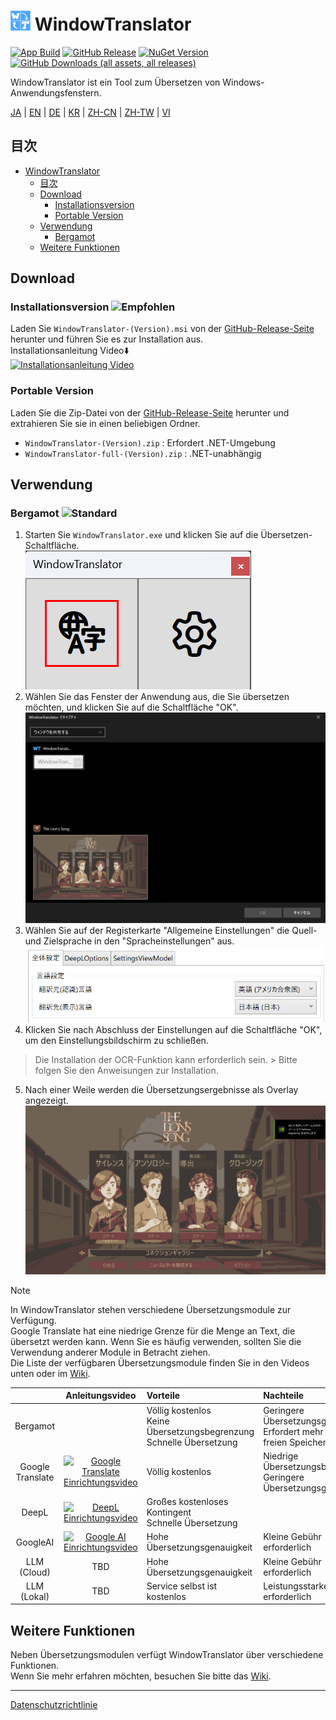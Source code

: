 # <img src="images/wt.png" width="32" > WindowTranslator

[![App Build](https://github.com/Freeesia/WindowTranslator/actions/workflows/dotnet-desktop.yml/badge.svg)](https://github.com/Freeesia/WindowTranslator/actions/workflows/dotnet-desktop.yml)
[![GitHub Release](https://img.shields.io/github/v/release/Freeesia/WindowTranslator)](https://github.com/Freeesia/WindowTranslator/releases/latest)
[![NuGet Version](https://img.shields.io/nuget/v/WindowTranslator.Abstractions)](https://www.nuget.org/packages/WindowTranslator.Abstractions)
[![GitHub Downloads (all assets, all releases)](https://img.shields.io/github/downloads/Freeesia/WindowTranslator/total)](https://github.com/Freeesia/WindowTranslator/releases/latest)

WindowTranslator ist ein Tool zum Übersetzen von Windows-Anwendungsfenstern.

[JA](README.md) | [EN](./README.en.md) | [DE](./README.de.md) | [KR](./README.kr.md) | [ZH-CN](./README.zh-cn.md) | [ZH-TW](./README.zh-tw.md) | [VI](./README.vi.md)

## 目次

- [ WindowTranslator](#-windowtranslator)
  - [目次](#目次)
  - [Download](#download)
    - [Installationsversion ](#installationsversion-)
    - [Portable Version](#portable-version)
  - [Verwendung](#verwendung)
    - [Bergamot ](#bergamot-)
  - [Weitere Funktionen](#weitere-funktionen)

## Download

### Installationsversion ![Empfohlen](https://img.shields.io/badge/Empfohlen-brightgreen)

Laden Sie `WindowTranslator-(Version).msi` von der [GitHub-Release-Seite](https://github.com/Freeesia/WindowTranslator/releases/latest) herunter und führen Sie es zur Installation aus.\
Installationsanleitung Video⬇️\
[![Installationsanleitung Video](https://github.com/user-attachments/assets/b5babc02-715b-43bc-ba97-f23078ffd39b)](https://youtu.be/wvcbCLA9chQ?t=7)

### Portable Version

Laden Sie die Zip-Datei von der [GitHub-Release-Seite](https://github.com/Freeesia/WindowTranslator/releases/latest) herunter und extrahieren Sie sie in einen beliebigen Ordner.

- `WindowTranslator-(Version).zip` : Erfordert .NET-Umgebung
- `WindowTranslator-full-(Version).zip` : .NET-unabhängig

## Verwendung

### Bergamot ![Standard](https://img.shields.io/badge/Standard-brightgreen)

1. Starten Sie `WindowTranslator.exe` und klicken Sie auf die Übersetzen-Schaltfläche.\
  ![Übersetzen-Schaltfläche](images/translate.png)
2. Wählen Sie das Fenster der Anwendung aus, die Sie übersetzen möchten, und klicken Sie auf die Schaltfläche "OK".\
  ![Fensterauswahl](images/select.png)
3. Wählen Sie auf der Registerkarte "Allgemeine Einstellungen" die Quell- und Zielsprache in den "Spracheinstellungen" aus.\
  ![Spracheinstellungen](images/language.png)
4. Klicken Sie nach Abschluss der Einstellungen auf die Schaltfläche "OK", um den Einstellungsbildschirm zu schließen.
  > Die Installation der OCR-Funktion kann erforderlich sein. > Bitte folgen Sie den Anweisungen zur Installation.
5. Nach einer Weile werden die Übersetzungsergebnisse als Overlay angezeigt.\
  ![Übersetzungsergebnis](images/result.png)

> [!NOTE]
> In WindowTranslator stehen verschiedene Übersetzungsmodule zur Verfügung.\
> Google Translate hat eine niedrige Grenze für die Menge an Text, die übersetzt werden kann. Wenn Sie es häufig verwenden, sollten Sie die Verwendung anderer Module in Betracht ziehen.\
> Die Liste der verfügbaren Übersetzungsmodule finden Sie in den Videos unten oder im [Wiki](https://github.com/Freeesia/WindowTranslator/wiki#翻訳).
>
> |                                |                                                                     Anleitungsvideo                                                                    | Vorteile                                                                   | Nachteile                                                                     |
> | :----------------------------: | :----------------------------------------------------------------------------------------------------------------------------------------------------: | :------------------------------------------------------------------------- | :---------------------------------------------------------------------------- |
> |            Bergamot            |                                                                                                                                                        | Völlig kostenlos<br/>Keine Übersetzungsbegrenzung<br/>Schnelle Übersetzung | Geringere Übersetzungsgenauigkeit<br/>Erfordert mehr als 1 GB freien Speicher |
> |        Google Translate        | [![Google Translate Einrichtungsvideo](https://github.com/user-attachments/assets/bbf45370-0387-47e1-b690-3183f37e06d2)](https://youtu.be/83A8T890N5M) | Völlig kostenlos                                                           | Niedrige Übersetzungsbegrenzung<br/>Geringere Übersetzungsgenauigkeit         |
> |              DeepL             |       [![DeepL Einrichtungsvideo](https://github.com/user-attachments/assets/4abd512f-cff9-45a8-852b-722641458f0b)](https://youtu.be/D7Yb6rIVPI0)      | Großes kostenloses Kontingent<br/>Schnelle Übersetzung                     |                                                                               |
> |            GoogleAI            |     [![Google AI Einrichtungsvideo](https://github.com/user-attachments/assets/9d3a91ab-f1aa-4079-be68-622212ab1b68)](https://youtu.be/Oht0z03M91I)    | Hohe Übersetzungsgenauigkeit                                               | Kleine Gebühr erforderlich                                                    |
> | LLM (Cloud) |                                                                           TBD                                                                          | Hohe Übersetzungsgenauigkeit                                               | Kleine Gebühr erforderlich                                                    |
> | LLM (Lokal) |                                                                           TBD                                                                          | Service selbst ist kostenlos                                               | Leistungsstarker PC erforderlich                                              |

## Weitere Funktionen

Neben Übersetzungsmodulen verfügt WindowTranslator über verschiedene Funktionen.\
Wenn Sie mehr erfahren möchten, besuchen Sie bitte das [Wiki](https://github.com/Freeesia/WindowTranslator/wiki).

---

[Datenschutzrichtlinie](PrivacyPolicy.md)

